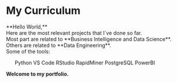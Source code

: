 <h1 aling=center>My Curriculum</h1>
**Hello World,**<br/>
Here are the most relevant projects that I´ve done so far.<br/>
Most part are related to **Business Intelligence and Data Science**.<br/>
Others are related to **Data Engineering**.<br/>
Some of the tools:
<ol>
Python
VS Code
RStudio
RapidMiner
PostgreSQL
PowerBI
</ol>

**Welcome to my portfolio.**

